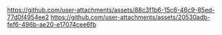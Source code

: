 https://github.com/user-attachments/assets/88c3f1b6-15c6-46c9-85ed-77d0f4954ee2
https://github.com/user-attachments/assets/20530adb-fef6-496b-ae20-e17074cee6fb
